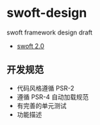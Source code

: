 # swoft-design

swoft framework design draft

- [swoft 2.0](swoft-v2/README.md)

## 开发规范

- 代码风格遵循 PSR-2
- 遵循 PSR-4 自动加载规范 
- 有完善的单元测试
- 功能描述


